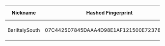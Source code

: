 | Nickname |  Hashed Fingerprint	| Or Addresses | Contact | Running | Flags | Last Seen | First Seen | Last Restarted | Advertised Bandwidth | Platform | Version | Version Status | Recommended Version | Verified hostnames | Exit policy |
|---|---|---|---|---|---|---|---|---|---|---|---|---|---|---|---|
|BariItalySouth | 07C442507845DAAA4D98E1AF121500E723782A5C | ["109.116.91.165:9001"] | nas326server.zyxel.me@gmail.com | true | Running, Valid | 2025-08-28 06:00:00 | 2025-08-28 06:00:00 | 2025-08-28 05:39:44 | 0 | Tor 0.4.8.17 on Linux | 0.4.8.17 | recommended | true | ["net-109-116-91-165.cust.vodafonedsl.it"] | ["reject *:*"]|
